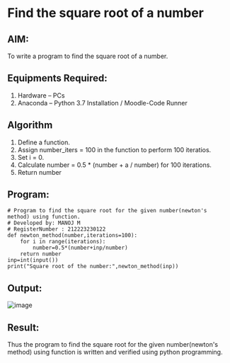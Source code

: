 # Find the square root of a number

## AIM:
To write a program to find the square root of a number.

## Equipments Required:
1. Hardware – PCs
2. Anaconda – Python 3.7 Installation / Moodle-Code Runner

## Algorithm
1. Define a function.
2. Assign number_iters = 100 in the function to perform 100 iteratios.
3. Set i = 0.
4. Calculate  number = 0.5 * (number + a / number) for 100 iterations.
5. Return number

## Program:
```
# Program to find the square root for the given number(newton's method) using function.
# Developed by: MANOJ M
# RegisterNumber : 212223230122
def newton_method(number,iterations=100):
    for i in range(iterations):
        number=0.5*(number+inp/number)
    return number
inp=int(input())
print("Square root of the number:",newton_method(inp))

```

## Output:

![image](https://github.com/Manoj0079940/Square-root-of-a-number/assets/149366208/2e4cfacc-3b1e-48ec-952a-721060da4602)


## Result:
Thus the program to find the square root for the given number(newton's method) using function is written and verified using python programming.
